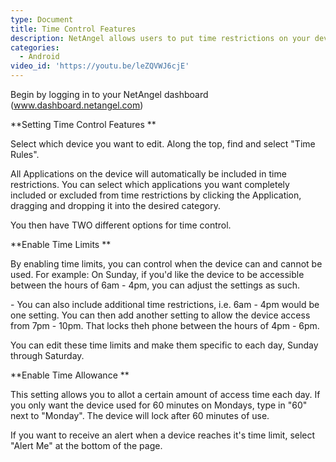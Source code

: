 ```yaml
---
type: Document
title: Time Control Features
description: NetAngel allows users to put time restrictions on your devices.
categories:
  - Android
video_id: 'https://youtu.be/leZQVWJ6cjE'
---
```

Begin by logging in to your NetAngel dashboard (www.dashboard.netangel.com) 



**Setting Time Control Features**



Select which device you want to edit. Along the top, find and select "Time Rules". 



All Applications on the device will automatically be included in time restrictions. You can select which applications you want completely included or excluded from time restrictions by clicking the Application, dragging and dropping it into the desired category. 



You then have TWO different options for time control. 



**Enable Time Limits**



By enabling time limits, you can control when the device can and cannot be used. For example: On Sunday, if you'd like the device to be accessible between the hours of 6am - 4pm, you can adjust the settings as such. 

\- You can also include additional time restrictions, i.e. 6am - 4pm would be one setting. You can then add another setting to allow the device access from 7pm - 10pm. That locks theh phone between the hours of 4pm - 6pm. 



You can edit these time limits and make them specific to each day, Sunday through Saturday.



**Enable Time Allowance**



This setting allows you to allot a certain amount of access time each day. If you only want the device used for 60 minutes on Mondays, type in "60" next to "Monday". The device will lock after 60 minutes of use. 



If you want to receive an alert when a device reaches it's time limit, select "Alert Me" at the bottom of the page.
